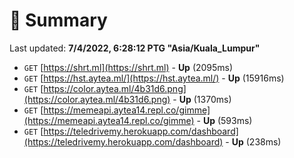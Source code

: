 # 📖 Summary
Last updated: **7/4/2022, 6:28:12 PTG "Asia/Kuala_Lumpur"**

- `GET` [https://shrt.ml](https://shrt.ml) - **Up** (2095ms)
- `GET` [https://hst.aytea.ml/](https://hst.aytea.ml/) - **Up** (15916ms)
- `GET` [https://color.aytea.ml/4b31d6.png](https://color.aytea.ml/4b31d6.png) - **Up** (1370ms)
- `GET` [https://memeapi.aytea14.repl.co/gimme](https://memeapi.aytea14.repl.co/gimme) - **Up** (593ms)
- `GET` [https://teledrivemy.herokuapp.com/dashboard](https://teledrivemy.herokuapp.com/dashboard) - **Up** (238ms)
